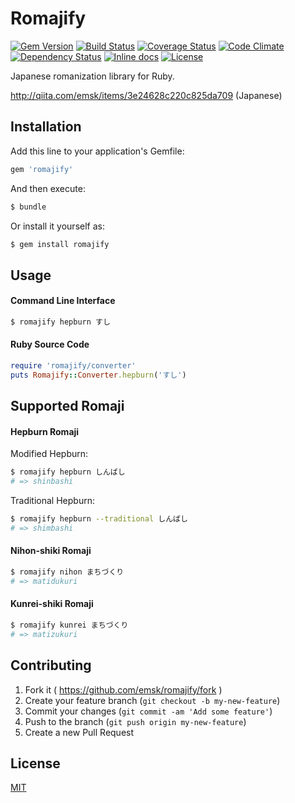 # Romajify

[![Gem Version](https://badge.fury.io/rb/romajify.svg)](https://badge.fury.io/rb/romajify)
[![Build Status](https://travis-ci.org/emsk/romajify.svg?branch=master)](https://travis-ci.org/emsk/romajify)
[![Coverage Status](https://coveralls.io/repos/github/emsk/romajify/badge.svg?branch=master)](https://coveralls.io/github/emsk/romajify)
[![Code Climate](https://codeclimate.com/github/emsk/romajify/badges/gpa.svg)](https://codeclimate.com/github/emsk/romajify)
[![Dependency Status](https://gemnasium.com/emsk/romajify.svg)](https://gemnasium.com/emsk/romajify)
[![Inline docs](http://inch-ci.org/github/emsk/romajify.svg?branch=master)](http://inch-ci.org/github/emsk/romajify)
[![License](https://img.shields.io/badge/license-MIT-blue.svg)](LICENSE.txt)

Japanese romanization library for Ruby.

http://qiita.com/emsk/items/3e24628c220c825da709 (Japanese)

## Installation

Add this line to your application's Gemfile:

```ruby
gem 'romajify'
```

And then execute:

```sh
$ bundle
```

Or install it yourself as:

```sh
$ gem install romajify
```

## Usage

#### Command Line Interface

```sh
$ romajify hepburn すし
```

#### Ruby Source Code

```ruby
require 'romajify/converter'
puts Romajify::Converter.hepburn('すし')
```

## Supported Romaji

#### Hepburn Romaji

Modified Hepburn:

```sh
$ romajify hepburn しんばし
# => shinbashi
```

Traditional Hepburn:

```sh
$ romajify hepburn --traditional しんばし
# => shimbashi
```

#### Nihon-shiki Romaji

```sh
$ romajify nihon まちづくり
# => matidukuri
```

#### Kunrei-shiki Romaji

```sh
$ romajify kunrei まちづくり
# => matizukuri
```

## Contributing

1. Fork it ( https://github.com/emsk/romajify/fork )
2. Create your feature branch (`git checkout -b my-new-feature`)
3. Commit your changes (`git commit -am 'Add some feature'`)
4. Push to the branch (`git push origin my-new-feature`)
5. Create a new Pull Request

## License

[MIT](LICENSE.txt)
